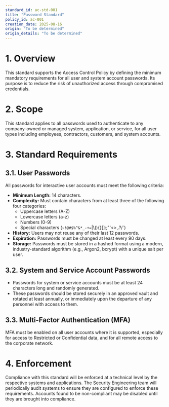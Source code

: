 ```yaml
---
standard_id: ac-std-001
title: "Password Standard"
policy_id: ac-001
creation_date: 2025-08-16
origin: "To be determined"
origin_details: "To be determined"
---
```


# 1. Overview
This standard supports the Access Control Policy by defining the minimum mandatory requirements for all user and system account passwords. Its purpose is to reduce the risk of unauthorized access through compromised credentials.

# 2. Scope
This standard applies to all passwords used to authenticate to any company-owned or managed system, application, or service, for all user types including employees, contractors, customers, and system accounts.

# 3. Standard Requirements

## 3.1. User Passwords
All passwords for interactive user accounts must meet the following criteria:
*   **Minimum Length:** 14 characters.
*   **Complexity:** Must contain characters from at least three of the following four categories:
    *   Uppercase letters (A-Z)
    *   Lowercase letters (a-z)
    *   Numbers (0-9)
    *   Special characters (`~!@#$%^&*_-+=`|\\(){}[]:;"'<>,.?/`)
*   **History:** Users may not reuse any of their last 12 passwords.
*   **Expiration:** Passwords must be changed at least every 90 days.
*   **Storage:** Passwords must be stored in a hashed format using a modern, industry-standard algorithm (e.g., Argon2, bcrypt) with a unique salt per user.

## 3.2. System and Service Account Passwords
*   Passwords for system or service accounts must be at least 24 characters long and randomly generated.
*   These passwords should be stored securely in an approved vault and rotated at least annually, or immediately upon the departure of any personnel with access to them.

## 3.3. Multi-Factor Authentication (MFA)
MFA must be enabled on all user accounts where it is supported, especially for access to Restricted or Confidential data, and for all remote access to the corporate network.

# 4. Enforcement
Compliance with this standard will be enforced at a technical level by the respective systems and applications. The Security Engineering team will periodically audit systems to ensure they are configured to enforce these requirements. Accounts found to be non-compliant may be disabled until they are brought into compliance.
